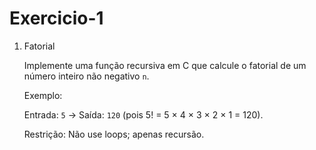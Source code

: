 # Exercicio-1
1. Fatorial

   Implemente uma função recursiva em C que calcule o fatorial de um número inteiro não negativo `n`.  

   Exemplo:

   Entrada: `5` → Saída: `120` (pois 5! = 5 × 4 × 3 × 2 × 1 = 120).  

   Restrição: Não use loops; apenas recursão.
